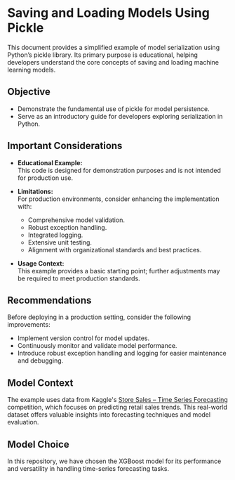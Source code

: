 # Saving and Loading Models Using Pickle

This document provides a simplified example of model serialization using Python’s pickle library. Its primary purpose is educational, helping developers understand the core concepts of saving and loading machine learning models.

## Objective

- Demonstrate the fundamental use of pickle for model persistence.
- Serve as an introductory guide for developers exploring serialization in Python.

## Important Considerations

- **Educational Example:**  
   This code is designed for demonstration purposes and is not intended for production use.

- **Limitations:**  
   For production environments, consider enhancing the implementation with:
   - Comprehensive model validation.
   - Robust exception handling.
   - Integrated logging.
   - Extensive unit testing.
   - Alignment with organizational standards and best practices.

- **Usage Context:**  
   This example provides a basic starting point; further adjustments may be required to meet production standards.

## Recommendations

Before deploying in a production setting, consider the following improvements:
- Implement version control for model updates.
- Continuously monitor and validate model performance.
- Introduce robust exception handling and logging for easier maintenance and debugging.

## Model Context

The example uses data from Kaggle's [Store Sales – Time Series Forecasting](https://www.kaggle.com/competitions/store-sales-time-series-forecasting) competition, which focuses on predicting retail sales trends. This real-world dataset offers valuable insights into forecasting techniques and model evaluation.

## Model Choice

In this repository, we have chosen the XGBoost model for its performance and versatility in handling time-series forecasting tasks.
